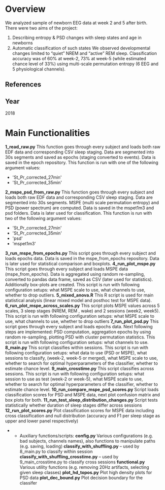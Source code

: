 ﻿# Overview

We analyzed sample of newborn EEG data at week 2 and 5 after birth. There were two aims of the project:
1.	Describing entropy & PSD changes with sleep states and age in newborns
2.	Automatic classification of such states
We observed developmental changes limited to “quiet” NREM and “active” REM sleep. Classification accuracy was of 60% at week-2, 73% at week-5 (while estimated chance level of  33%) using multi-scale permutation entropy (6 EEG and 5 physiological channels).

## References

## Year 
2018

# Main Functionalities

**1_read_raw.py** This function goes through every subject and loads both raw EDF data and corresponding CSV sleep staging. Data are segmented into 30s segments and saved as epochs (staging converted to events). Data is saved in the epoch repository. This function is run with one of the following argument values:

 - 'St_Pr_corrected_27min' 
 - 'St_Pr_corrected_35min'

**2_mspe_psd_from_raw.py** This function goes through every subject and loads both raw EDF data and corresponding CSV sleep staging. Data are segmented into 30s segments. MSPE (multi scale permutation entropy) and PSD (power spectrum) are computed. Data is saved in the mspet1m3 and psd folders. Data is later used for classification. This function is run with two of the following argument values:
 - 'St_Pr_corrected_27min' 
 -  'St_Pr_corrected_35min'
 - 'psd'
 -  'mspet1m3'

 **3_run_mspe_from_epochs.py** This script goes through every subject and loads epochs data. Data is saved in the mspe_from_epochs repository.  Data is later used for statistical comparison and boxplots.
**4_run_plot_mspe.py** This script goes through every subject and loads MSPE data (mspe_from_epochs). Data is aggregated using random re-sampling, converted to pandas data frame, saved as CSV (later used for statistics). Additionally box-plots are created. This script is run with following configuration setups: what MSPE scale to use, what channels to use, whether to  drop outliers.
**5_mixed_anova.R** This R script is used for main statistical analysis (linear mixed model and posthoc test for MSPE data).
**6_run_plot_mspe_across_scales.py** This script plots MSPE values across 5 scales, 3 sleep stages (NREM, REM , wake) and 2 sessions (week2, week5).  This script is run with following configuration setups: what MSPE scale to use, what channels to use, whether to  drop outliers
**7_run_plot_psd.py** This script goes through every subject and loads epochs data. Next following steps are implemented: PSD computation, aggregation epochs by using random re-sampling, plotting PSD with cluster permutation statistics. This script is run with following configuration setups: what channels to use.
**8_main.py** This script classifies within sessions.  This script is run with following configuration setups: what data to use (PSD or MSPE), what sessions to classify, (week-2, week-5 or merged), what MSPE scale to use, whether to search for optimal hyperparameters of the classifier, whether to estimate chance level.
**9_main_crosstime.py** This script classifies across sessions.  This script is run with following configuration setups: what session to use as test (week-2 or week-5), what MSPE scale to use, whether to search for optimal hyperparameters of the classifier, whether to estimate chance level. 
**10_run_compare_mspe_psd_scores.py** Script loads classification scores for PSD and MSPE data, next plot confusion matrix and box plots for both.
**11_run_test_sleep_distribution_changes.py** Script tests statistically whether duration of sleep stages differ across sessions
**12_run_plot_scores.py** Plot classification scores for MSPE data including cross classification and null distribution (accuracy and F1 per sleep stage as upper and lower panel respectively)

- - Auxiliary functions/scripts:
	**config.py** Various configurations (e.g. bad subjects, channels names), also functions to manipulate paths (e.g. saving, loading) 
	**classify_with_shuffling.py** – used by 8_main.py to classify within session
	**classify_with_shuffling_crosstime.py** – used by 9_main_crosstime.py to classify cross sessions
	**functional.py** Various utility functions (e.g. removing 20Hz artifacts, selecting given sleep classes)
	**plot_hd_topos.py** Plot high density plots for PSD data 
**plot_dec_bound.py** Plot decision boundary for the classifer
	

	
	

